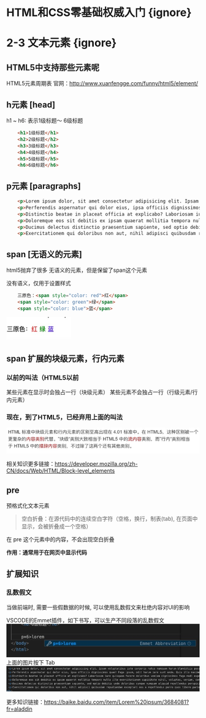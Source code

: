 # HTML和CSS零基础权威入门 {ignore} 
# 2-3 文本元素 {ignore}

## HTML5中支持那些元素呢

HTML5元素周期表
官网：http://www.xuanfengge.com/funny/html5/element/

## h元素  [head]

h1 ~ h6: 表示1级标题～ 6级标题

```html
    <h1>1级标题</h1>
    <h2>2级标题</h2>
    <h3>3级标题</h3>
    <h4>4级标题</h4>
    <h5>5级标题</h5>
    <h6>6级标题</h6>
```

## p元素 [paragraphs]

```html
    <p>Lorem ipsum dolor, sit amet consectetur adipisicing elit. Ipsam voluptatibus iste corporis natus numquam harum blanditiis possimus ut magnam dolores vero voluptates, deserunt assumenda earum animi, porro sint ea? Dolores?</p>
    <p>Perferendis aspernatur qui dolor eius, ipsa officiis dignissimos quae! Fuga ipsum, odit harum iure sunt unde. Quis illo maxime sed sunt consectetur. Iure veniam odio eius accusantium ad cupiditate consequuntur!</p>
    <p>Distinctio beatae in placeat officia at explicabo? Laboriosam iure quisquam facere doloribus veniam dignissimos fuga modi expedita voluptas atque pariatur perferendis libero quidem, consequatur adipisci eos laudantium saepe temporibus fugiat.</p>
    <p>Doloremque eos sit debitis ex ipsam quaerat mollitia tempora nulla illo exercitationem cupiditate nihil, voluptas, veniam, consectetur voluptatum asperiores fugiat rerum at aspernatur sed harum. Voluptas totam quia odit! Tempore.</p>
    <p>Ducimus delectus distinctio praesentium sapiente, sed optio debitis unde doloribus cumque numquam aliquid repellendus perspiciatis non a accusantium animi dignissimos tempore quisquam ea repellat iusto? Eaque adipisci nulla aperiam illo.</p>
    <p>Exercitationem qui doloribus non aut, nihil adipisci quibusdam repudiandae excepturi eos a repellendus porro quos libero pariatur quisquam omnis repellat! Corporis est dignissimos, odio vero nulla voluptate placeat harum sed!</p>
```

## span [无语义的元素]

html5抛弃了很多 无语义的元素，但是保留了span这个元素

没有语义，仅用于设置样式

```html
    三原色：<span style="color: red">红</span>
    <span style="color: green">绿</span>
    <span style="color: blue">蓝</span>
```
![](assets/2019-08-18-08-59-00.png)
## span 扩展的块级元素，行内元素

### 以前的叫法（HTML5以前

某些元素在显示时会独占一行（块级元素）
某些元素不会独占一行（行级元素/行内元素）

### 现在，到了HTML5，已经弃用上面的叫法

![](assets/2019-08-18-08-19-36.png)

相关知识更多链接：https://developer.mozilla.org/zh-CN/docs/Web/HTML/Block-level_elements

## pre 

预格式化文本元素

> 空白折叠：在源代码中的连续空白字符（空格，换行，制表(tab), 在页面中显示，会被折叠成一个空格）

在 pre 这个元素中的内容，不会出现空白折叠

**作用：通常用于在网页中显示代码**

## 扩展知识

### 乱数假文

当做前端时, 需要一些假数据的时候, 可以使用乱数假文来杜绝内容对UI的影响

VSCODE的Emmet插件，如下书写，可以生产不同段落的乱数假文
![](assets/2019-08-18-08-04-25.png)
上面的图片按下 Tab
![](assets/2019-08-18-08-05-04.png)

更多知识链接：https://baike.baidu.com/item/Lorem%20ipsum/3684081?fr=aladdin